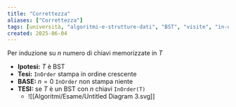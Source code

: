 ```yaml
---
title: "Correttezza"
aliases: ["Correttezza"]
tags: [università, "algoritmi-e-strutture-dati", "BST", "visite", "in-order", "correttezza"]
created: 2025-06-04
---
```

Per induzione su $n$ numero di chiavi memorizzate in $T$
+ **Ipotesi:** $T$ è BST
+ **Tesi:** `InOrder` stampa in ordine crescente
+ **BASE:** $n=0$ `InOrder` non stampa niente
+ **TESI:** se $T$ è un BST con $n$ chiavi `InOrder(T)`
	+ ![[Algoritmi/Esame/Untitled Diagram 3.svg]]
